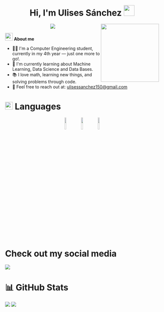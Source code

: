 <h1 align="center"> Hi, I'm Ulises Sánchez <img src="https://media.giphy.com/media/hvRJCLFzcasrR4ia7z/giphy.gif" width="35"></h1>
<p align="center">
  <a href="https://github.com/fairyland0926"><img src="https://readme-typing-svg.herokuapp.com/?lines=Aspiring%20Computer%20Engineer;Focused%20on%20learning%20and%20growing;Argentina&font=Pacifico&center=true&width=650&height=120&color=58a6ff&vCenter=true&size=45%22"></a>
  <img src="https://media1.tenor.com/m/FiAm2PCu72QAAAAd/squirtle-sax.gif" width="190" align="right"/>
</p>

<img src="https://media.tenor.com/kayOCAyfCrsAAAAi/mario-star.gif" width="25"> **About me**
- 👨‍💻 I'm a Computer Engineering student, currently in my 4th year — just one more to go!.
- 🌱 I'm currently learning about Machine Learning, Data Science and Data Bases.
- 📚 I love math, learning new things, and solving problems through code.
- 📩 Feel free to reach out at: <a href="ulisessanchez150@gmail.com">ulisessanchez150@gmail.com</a>

# <img src="https://media2.giphy.com/media/QssGEmpkyEOhBCb7e1/giphy.gif?cid=ecf05e47a0n3gi1bfqntqmob8g9aid1oyj2wr3ds3mg700bl&rid=giphy.gif" width="25px"> **Languages**

<p>
  <p align="center">
    <code><img width="10%" src="https://upload.wikimedia.org/wikipedia/commons/1/18/ISO_C%2B%2B_Logo.svg"></code>
    <code><img width="10%" src="https://upload.wikimedia.org/wikipedia/commons/1/18/C_Programming_Language.svg"></code>
    <code><img width="10%" src="https://upload.wikimedia.org/wikipedia/commons/c/c3/Python-logo-notext.svg"></code>
  </p>
</p>

# **Check out my social media**
<a href="https://www.instagram.com/ulisessanchez150/">
  <img src="https://img.shields.io/badge/Instagram-%23E4405F.svg?style=for-the-badge&logo=Instagram&logoColor=white">
</a>

# 📊 **GitHub Stats**

  ![](https://github-readme-stats.vercel.app/api?username=UlisesJSanchez&show_icons=true&theme=dracula) 
  [![](https://github-readme-streak-stats.herokuapp.com/?user=UlisesJSanchez&theme=dracula)](https://git.io/streak-stats)  
